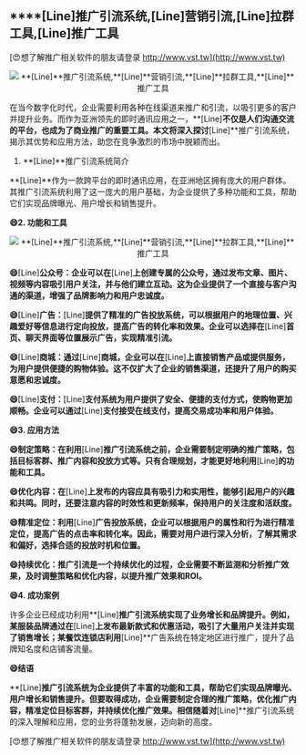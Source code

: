 ## ****[Line]**推广引流系统,**[Line]**营销引流,**[Line]**拉群工具,**[Line]**推广工具**

[😍想了解推广相关软件的朋友请登录 http://www.vst.tw](http://www.vst.tw)

 <center><img src="https://vst.tw/MP4/tuiguang/png/0.png" alt="**[Line]**推广引流系统,**[Line]**营销引流,**[Line]**拉群工具,**[Line]**推广工具"></center>

在当今数字化时代，企业需要利用各种在线渠道来推广和引流，以吸引更多的客户并提升业务。而作为亚洲领先的即时通讯应用之一，**[Line]**不仅是人们沟通交流的平台，也成为了商业推广的重要工具。本文将深入探讨**[Line]**推广引流系统，揭示其优势和应用方法，助您在竞争激烈的市场中脱颖而出。

1. **[Line]**推广引流系统简介

**[Line]**作为一款跨平台的即时通讯应用，在亚洲地区拥有庞大的用户群体。其推广引流系统利用了这一庞大的用户基础，为企业提供了多种功能和工具，帮助它们实现品牌曝光、用户增长和销售提升。

**😄2. 功能和工具**

 <center><img src="https://vst.tw/MP4/tuiguang/png/7.png" alt="**[Line]**推广引流系统,**[Line]**营销引流,**[Line]**拉群工具,**[Line]**推广工具"></center>

**😄**[Line]**公众号：企业可以在**[Line]**上创建专属的公众号，通过发布文章、图片、视频等内容吸引用户关注，并与他们建立互动。这为企业提供了一个直接与客户沟通的渠道，增强了品牌影响力和用户忠诚度。**

**😄**[Line]**广告：**[Line]**提供了精准的广告投放系统，可以根据用户的地理位置、兴趣爱好等信息进行定向投放，提高广告的转化率和效果。企业可以选择在**[Line]**首页、聊天界面等位置展示广告，实现精准引流。**

**😄**[Line]**商城：通过**[Line]**商城，企业可以在**[Line]**上直接销售产品或提供服务，为用户提供便捷的购物体验。这不仅扩大了企业的销售渠道，还提升了用户的购买意愿和忠诚度。**

**😄**[Line]**支付：**[Line]**支付系统为用户提供了安全、便捷的支付方式，使购物更加顺畅。企业可以通过**[Line]**支付接受在线支付，提高交易成功率和用户体验。**

**😄3. 应用方法**

**😄制定策略：在利用**[Line]**推广引流系统之前，企业需要制定明确的推广策略，包括目标客群、推广内容和投放方式等。只有合理规划，才能更好地利用**[Line]**的功能和工具。**

**😄优化内容：在**[Line]**上发布的内容应具有吸引力和实用性，能够引起用户的兴趣和共鸣。同时，还要注意内容的时效性和更新频率，保持用户的关注度和活跃度。**

**😄精准定位：利用**[Line]**广告投放系统，企业可以根据用户的属性和行为进行精准定位，提高广告的点击率和转化率。因此，需要对用户进行深入分析，了解其需求和偏好，选择合适的投放时机和位置。**

**😄持续优化：推广引流是一个持续优化的过程，企业需要不断监测和分析推广效果，及时调整策略和优化内容，以提升推广效果和ROI。**

**😄4. 成功案例**

许多企业已经成功利用**[Line]**推广引流系统实现了业务增长和品牌提升。例如，某服装品牌通过在**[Line]**上发布最新款式和优惠活动，吸引了大量用户关注并实现了销售增长；某餐饮连锁店利用**[Line]**广告系统在特定地区进行推广，提升了品牌知名度和店铺客流量。

**😄结语**

**[Line]**推广引流系统为企业提供了丰富的功能和工具，帮助它们实现品牌曝光、用户增长和销售提升。但要取得成功，企业需要制定合理的推广策略，优化推广内容，精准定位目标客群，并持续优化推广效果。相信随着对**[Line]**推广引流系统的深入理解和应用，您的业务将蓬勃发展，迈向新的高度。

[😍想了解推广相关软件的朋友请登录 http://www.vst.tw](http://www.vst.tw)



